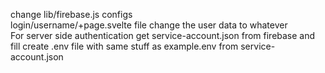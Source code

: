 change lib/firebase.js configs <br>
login/username/+page.svelte file change the user data to whatever<br>
For server side authentication get service-account.json from firebase and fill create .env file with same stuff as example.env from service-account.json